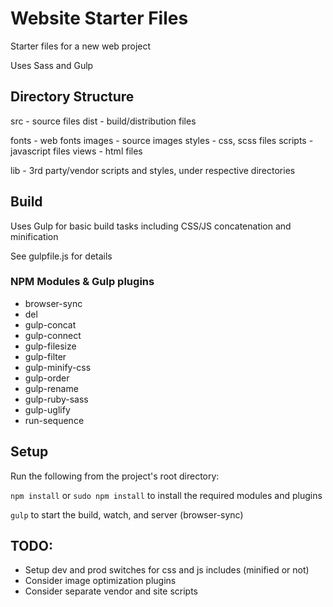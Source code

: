 # Website Starter Files

Starter files for a new web project

Uses Sass and Gulp

## Directory Structure

src - source files
dist - build/distribution files

fonts - web fonts
images - source images
styles - css, scss files
scripts - javascript files
views - html files

lib - 3rd party/vendor scripts and styles, under respective directories

## Build

Uses Gulp for basic build tasks including CSS/JS concatenation and minification

See gulpfile.js for details

### NPM Modules & Gulp plugins

* browser-sync
* del
* gulp-concat
* gulp-connect
* gulp-filesize
* gulp-filter
* gulp-minify-css
* gulp-order
* gulp-rename
* gulp-ruby-sass
* gulp-uglify
* run-sequence

## Setup

Run the following from the project's root directory:

`npm install` or `sudo npm install` to install the required modules and plugins

`gulp` to start the build, watch, and server (browser-sync)


## TODO:

* Setup dev and prod switches for css and js includes (minified or not)
* Consider image optimization plugins
* Consider separate vendor and site scripts
